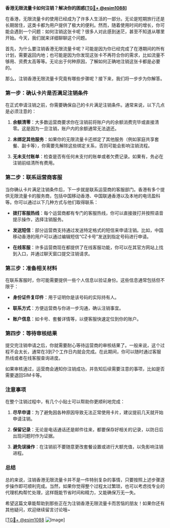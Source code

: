 **香港无限流量卡如何注销？解决你的困惑[[TG💪+ @esim1088](https://t.me/s/esim1088)]**

在香港，无限流量卡的使用已经成为了许多人生活的一部分。无论是短期旅行还是长期居住，这类卡都为用户提供了极大的便利。然而，随着使用时间的增长，你可能会遇到一个问题：如何注销这张卡呢？很多人对此感到迷茫，甚至不知道从哪里开始。今天，我们就来详细聊聊这个问题。

首先，为什么要注销香港无限流量卡呢？可能是因为你已经完成了在港期间的所有计划，需要返回内地；也可能是因为你发现这张卡不再符合你的需求，比如流量不够用、资费太高等等。无论出于何种原因，了解如何正确地注销这张卡都是必要的。

那么，注销香港无限流量卡究竟有哪些步骤呢？接下来，我们将一步步为你解答。

### 第一步：确认卡片是否满足注销条件

在正式申请注销之前，你需要确保自己的卡片满足注销条件。通常来说，以下几点是必须注意的：

1. **余额清零**：大多数运营商要求你在注销前将账户内的余额消费完毕或直接清零。这是因为一旦注销，账户内的余额通常无法退还。
   
2. **未绑定其他服务**：如果你的无限流量卡还绑定了其他服务（例如家庭共享套餐、副卡等），你需要先解除这些绑定关系，否则可能会影响注销流程。

3. **无未支付账单**：检查是否有任何未支付的账单或者欠费记录。如果有，务必在注销前结清所有费用。

### 第二步：联系运营商客服

当你确认卡片满足注销条件后，下一步就是联系运营商的客服部门。香港有多个提供无限流量卡的服务商，包括中国移动香港、中国联通香港以及本地的电讯盈科等。你可以通过以下几种方式与他们取得联系：

- **拨打客服热线**：每个运营商都有专门的客服热线，你可以直接拨打并按照语音提示操作，选择注销服务。
  
- **发送短信**：部分运营商支持通过发送特定格式的短信来申请注销。比如，中国移动香港的用户可以通过编辑短信“CZ卡号”发送到指定号码进行申请。

- **在线客服**：许多运营商现在都提供了在线客服功能，你可以在其官方网站上找到入口，并通过聊天窗口提交注销请求。

### 第三步：准备相关材料

在联系客服时，你可能需要提供一些个人信息以验证身份。这些信息通常包括但不限于：

- **身份证件复印件**：用于证明你是该号码的实际持有人。
  
- **联系方式**：方便运营商与你进一步沟通，确认注销事宜。

- **账户信息**：如卡号、套餐详情等，以便客服快速定位到你的账户。

### 第四步：等待审核结果

提交完注销申请之后，你就需要耐心等待运营商的审核结果了。一般来说，这个过程不会太长，通常在3到7个工作日内就会完成。在此期间，你可以随时通过客服热线或者在线客服查询进度。

如果审核通过，运营商会通知你注销成功，并告知后续需要注意的事项，比如是否需要退回SIM卡等。

### 注意事项

在整个注销过程中，有几个小贴士可以帮助你更顺利地完成：

1. **尽早申请**：为了避免因各种原因导致无法正常使用卡片，建议提前几天就开始申请注销。
   
2. **保留记录**：无论是电话通话还是邮件往来，都要保存好相关的记录，以防日后出现问题时作为证据。

3. **避免误操作**：在注销前不要随意更改套餐设置或进行大额充值，以免影响注销进程。

### 总结

总的来说，注销香港无限流量卡并不是一件特别复杂的事情，只要按照上述步骤逐步操作即可顺利完成。当然，如果你觉得整个过程太过繁琐，也可以考虑找专业的代理机构帮忙处理，这样既能节省时间和精力，又能确保万无一失。

希望这篇文章能帮助到那些正在为注销香港无限流量卡而苦恼的朋友！如果你还有其他疑问，欢迎继续留言讨论哦~ 

[[TG💪+ @esim1088](https://t.me/s/esim1088) ![Image](https://i.postimg.cc/4NQfJmqS/Snipaste-2025-05-13-00-14-12.png)]